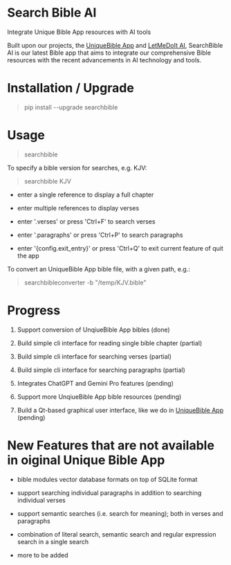 # Search Bible AI

Integrate Unique Bible App resources with AI tools

Built upon our projects, the [UniqueBible App](https://github.com/eliranwong/UniqueBible) and [LetMeDoIt AI](https://github.com/eliranwong/letmedoit), SearchBible AI is our latest Bible app that aims to integrate our comprehensive Bible resources with the recent advancements in AI technology and tools.

# Installation / Upgrade

> pip install --upgrade searchbible

# Usage

> searchbible

To specify a bible version for searches, e.g. KJV:

> searchbible KJV

* enter a single reference to display a full chapter

* enter multiple references to display verses

* enter '.verses' or press 'Ctrl+F' to search verses

* enter '.paragraphs' or press 'Ctrl+P' to search paragraphs

* enter '{config.exit_entry}' or press 'Ctrl+Q' to exit current feature of quit the app

To convert an UniqueBible App bible file, with a given path, e.g.:

> searchbibleconverter -b "/temp/KJV.bible"

# Progress

1. Support conversion of UnqiueBible App bibles (done)

2. Build simple cli interface for reading single bible chapter (partial)

3. Build simple cli interface for searching verses (partial)

4. Build simple cli interface for searching paragraphs (partial)

5. Integrates ChatGPT and Gemini Pro features (pending)

6. Support more UnqiueBible App bible resources (pending)

7. Build a Qt-based graphical user interface, like we do in [UniqueBible App](https://github.com/eliranwong/UniqueBible) (pending)

# New Features that are not available in oiginal Unique Bible App

* bible modules vector database formats on top of SQLite format

* support searching individual paragraphs in addition to searching individual verses

* support semantic searches (i.e. search for meaning); both in verses and paragraphs

* combination of literal search, semantic search and regular expression search in a single search

* more to be added
